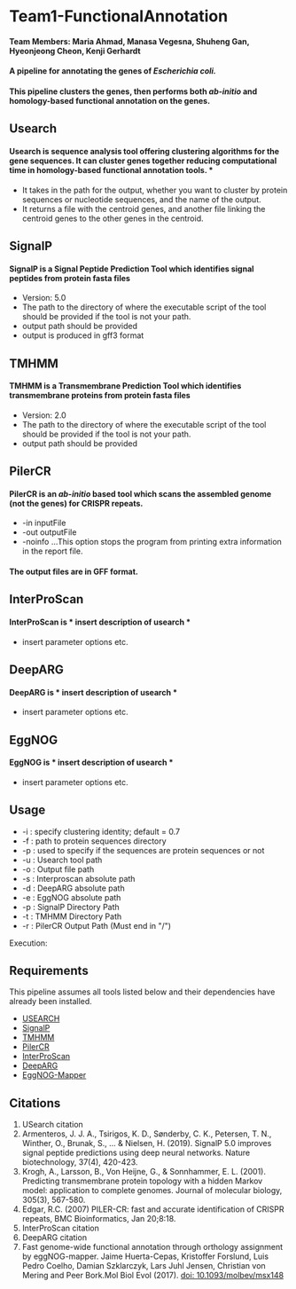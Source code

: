# Team1-FunctionalAnnotation
#### Team Members: Maria Ahmad, Manasa Vegesna, Shuheng Gan, Hyeonjeong Cheon, Kenji Gerhardt
#### A pipeline for annotating the genes of *Escherichia coli.*
#### This pipeline clusters the genes, then performs both *ab-initio* and homology-based functional annotation on the genes.

## **Usearch**
#### Usearch is sequence analysis tool offering clustering algorithms for the gene sequences. It can cluster genes together reducing computational time in homology-based functional annotation tools. *
- It takes in the path for the output, whether you want to cluster by protein sequences or nucleotide sequences, and the name of the output. 
- It returns a file with the centroid genes, and another file linking the centroid genes to the other genes in the centroid.

## **SignalP**
#### SignalP is a Signal Peptide Prediction Tool which identifies signal peptides from protein fasta files
* Version: 5.0 
* The path to the directory of where the executable script of the tool should be provided if the tool is not your path.
* output path should be provided 
* output is produced in gff3 format

## **TMHMM**
#### TMHMM is a Transmembrane Prediction Tool which identifies transmembrane proteins from protein fasta files
* Version: 2.0
* The path to the directory of where the executable script of the tool should be provided if the tool is not your path.
* output path should be provided 

## **PilerCR**
#### PilerCR is an *ab-initio* based tool which scans the assembled genome (not the genes) for CRISPR repeats.
- -in inputFile
- -out outputFile
- -noinfo
...This option stops the program from printing extra information in the report file.

#### The output files are in GFF format. 

## **InterProScan**
#### InterProScan is * insert description of usearch *
- insert parameter options etc.

## **DeepARG**
#### DeepARG is * insert description of usearch *
- insert parameter options etc.

## **EggNOG**
#### EggNOG is * insert description of usearch *
- insert parameter options etc.

## Usage
* -i : specify clustering identity; default = 0.7
* -f : path to protein sequences directory
* -p : used to specify if the sequences are protein sequences or not
* -u : Usearch tool path
* -o : Output file path
* -s : Interproscan absolute path
* -d : DeepARG absolute path
* -e : EggNOG absolute path
* -p : SignalP Directory Path
* -t : TMHMM Directory Path
* -r : PilerCR Output Path (Must end in "/")

Execution: 

## Requirements 
This pipeline assumes all tools listed below and their dependencies have already been installed.

* [USEARCH](https://www.drive5.com/usearch/download.html)
* [SignalP](https://services.healthtech.dtu.dk/service.php?SignalP-5.0)
* [TMHMM](https://services.healthtech.dtu.dk/service.php?TMHMM-2.0)
* [PilerCR](https://www.drive5.com/pilercr/)
* [InterProScan](http://www.ebi.ac.uk/interpro/download/)
* [DeepARG](https://bench.cs.vt.edu/deeparg)
* [EggNOG-Mapper](https://github.com/eggnogdb/eggnog-mapper)

## Citations
1. USearch citation
2. Armenteros, J. J. A., Tsirigos, K. D., Sønderby, C. K., Petersen, T. N., Winther, O., Brunak, S., ... & Nielsen, H. (2019). SignalP 5.0 improves signal peptide predictions using deep neural networks. Nature biotechnology, 37(4), 420-423.
3. Krogh, A., Larsson, B., Von Heijne, G., & Sonnhammer, E. L. (2001). Predicting transmembrane protein topology with a hidden Markov model: application to complete genomes. Journal of molecular biology, 305(3), 567-580.
4. Edgar, R.C. (2007) PILER-CR: fast and accurate identification of CRISPR repeats, BMC Bioinformatics, Jan 20;8:18.
5. InterProScan citation
6. DeepARG citation
7.  Fast genome-wide functional annotation through orthology assignment by eggNOG-mapper. Jaime Huerta-Cepas, Kristoffer Forslund, Luis Pedro Coelho, Damian Szklarczyk, Lars Juhl Jensen, Christian von Mering and Peer Bork.Mol Biol Evol (2017). [doi: 10.1093/molbev/msx148](https://doi.org/10.1093/molbev/msx148)

